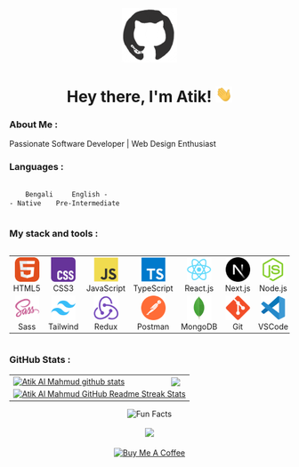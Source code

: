 <div id="header" align="center">

<img src="./github.gif" width="100"/>

<h1>
Hey there, I'm Atik!
<img src="./giphy.gif" width="30px" alt="GIF">
</h1>

   </div>
  
### About Me :

Passionate Software Developer | Web Design Enthusiast

### Languages :

<div style="display: flex; align-items: flex-start; align: center">
<table  align="center">
  <tr>
    
        Bengali - Native
        
  </tr>

  <tr>
    
        English - Pre-Intermediate
        
  </tr>
</table>
</div>

### My stack and tools :

<div style="display: flex; align-items: flex-start; align: center">
<table align="center">
  <tr>
     <td align="center"  width="88">
         <img src="./01-html5.svg" alt="HTML5" width="44" height="44"/>
      <br>HTML5
    </td>
    <td align="center" width="88">
        <img src="./02-css3.svg" alt="CSS3" width="44" height="44"/>
      <br>CSS3
    </td>
<td align="center" width="88">
         <img src="./03-javascript.svg" alt="JS" width="44" height="44"/>
      <br>JavaScript
    </td>
    <td align="center" width="88">
        <img src="./04-typescript.svg" alt="TS" width="44" height="44"/>
      <br>TypeScript
    </td>
<!--     <td align="center" width="88">
        <img src="./images/05-python.svg" alt="Python" width="44" height="44"/>
      <br>Python
    </td> -->
    <td align="center" width="88">
        <img src="./06-react.svg" alt="React" width="44" height="44"/>
      <br>React.js
    </td>
    <td align="center" width="88">
        <img src="./07-nextjs.svg" alt="Next.js" width="44" height="44"/>
      <br>Next.js
    </td>
    <td align="center" width="88">
      <img src="./08-nodejs.svg" alt="Node.js" width="44" height="44"/>
      <br>Node.js
    </td>
        <td align="center" width="88">
       <img src="./09-sql.svg" alt="SQL" width="44" height="44"/>
      <br>SQL
      </td>
  </tr>
    <td align="center" width="88">
        <img src="./10-sass.svg" alt="Sass" width="44" height="44"/>
      <br>Sass
    </td>
<!--     <td align="center" width="88"> 
        <img src="./images/11-bem.svg" alt="Bem" width="44" height="44"/>
      <br>BEM
    </td> -->
    <td align="center"  width="88">
        <img src="./12-tailwind.svg" alt="Tailwind" width="44" height="44"/>
      <br>Tailwind
    </td>
    <td align="center" width="88">
        <img src="./13-redux.svg" alt="Redux" width="44" height="44"/>
      <br>Redux
    </td>
      <td align="center" width="88">
        <img src="./14-postman.svg" alt="Postman" width="44" height="44"/>
      <br>Postman
    </td>
      </td>
      <td align="center" width="88">
        <img src="./15-mongodb.svg" alt="MongoDB" width="44" height="44"/>
      <br>MongoDB
     </td>
     <td align="center" width="88">
        <img src="./16-git.svg" alt="Git" width="44" height="44"/>
      <br>Git
    </td>
  <td align="center" width="88">
        <img src="./17-vscode.svg" alt="Visual Studio Code" width="44" height="44"/>
      <br>VSCode
     </td>
  <td align="center" width="88">
        <img src="./18-figma.svg" alt="Figma" width="44" height="44"/>
      <br>Figma
     </td>
</table>
</div>

### GitHub Stats :

<table align="center">
  <tr>
  <td>
  <a href="https://github.com/atikmahmud482/github-readme-stats"><img align="center" src="https://github-readme-stats.vercel.app/api?username=atikmahmud482&show_icons=true&include_all_commits=true&theme=buefy&hide_border=true" alt="Atik Al Mahmud github stats" /></a>
  </td>
  <td>
  <a href="https://github.com/atikmahmud482/github-readme-stats"><img align="center" src="https://github-readme-stats.vercel.app/api/top-langs/?username=atikmahmud482&layout=compact&theme=buefy&hide_border=true" /></a>
  </td>
  </tr>
  <tr>
  <td colspan=2 align="center">
  <a href="https://git.io/streak-stats"> <img src="http://github-readme-streak-stats.herokuapp.com?user=atikmahmud482&hide_border=true&background=f6f8fa&currStreakLabel=000000&date_format=j%20M%5B%20Y%5D" alt="Atik Al Mahmud GitHub Readme Streak Stats" /> </a>
  </td>
  </tr>
</table>

<div align=center> 
<img src="https://readme-typing-svg.herokuapp.com?color=%2336BCF7&size=30&center=true&vCenter=true&width=1000&height=50&lines=Fun+Facts:+;Love+joking,+got+a+great+sense+of+humor.+;" alt="Fun Facts" /> 
</div>
  
<br>

<div align="center">
<a href="https://u8views.com/github/atikmahmud482"><img src="https://u8views.com/api/v1/github/profiles/115661003/views/day-week-month-total-count.svg"></a>
</div>

<br>

<div align="center">
<a href="https://www.buymeacoffee.com/atikmahmud482" target="_blank"><img src="https://cdn.buymeacoffee.com/buttons/v2/default-blue.png" alt="Buy Me A Coffee" style="height: 40px !important;width: 180px !important;" ></a>
</div>

